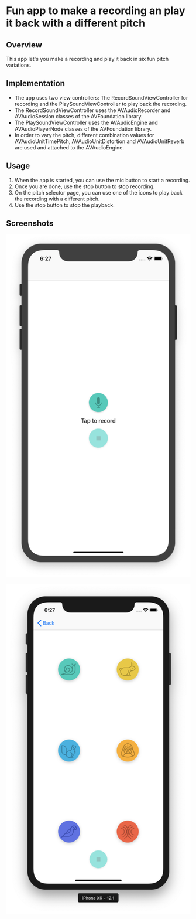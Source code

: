 # Fun app to make a recording an play it back with a different pitch

## Overview
This app let's you make a recording and play it back in six fun pitch variations.

## Implementation
* The app uses two view controllers: The RecordSoundViewController for recording and the PlaySoundViewController to play back the recording.
* The RecordSoundViewController uses the AVAudioRecorder and AVAudioSession classes of the AVFoundation library.
* The PlaySoundViewController uses the AVAudioEngine and AVAudioPlayerNode classes of the AVFoundation library. 
* In order to vary the pitch, different combination values for AVAudioUnitTimePitch, AVAudioUnitDistortion and AVAudioUnitReverb are used and attached to the AVAudioEngine.

## Usage
1. When the app is started, you can use the mic button to start a recording.
2. Once you are done, use the stop button to stop recording.
3. On the pitch selector page, you can use one of the icons to play back the recording with a different pitch.
4. Use the stop button to stop the playback.

## Screenshots
![Pitch Perfect 1](screenshots/pitch-perfect-ss-1.png?raw=true "Pitch Perfect  1")

![Pitch Perfect 2](screenshots/pitch-perfect-ss-2.png?raw=true "Pitch Perfect  2")
